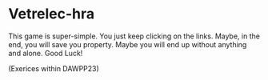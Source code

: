 # Vetrelec-hra

This game is super-simple. You just keep clicking on the links. Maybe, in the end, you will save you property. Maybe you will end up without anything and alone. Good Luck! 

(Exerices within DAWPP23)
